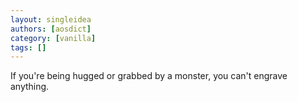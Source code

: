```yaml
---
layout: singleidea
authors: [aosdict]
category: [vanilla]
tags: []
---
```

If you're being hugged or grabbed by a monster, you can't engrave anything.
